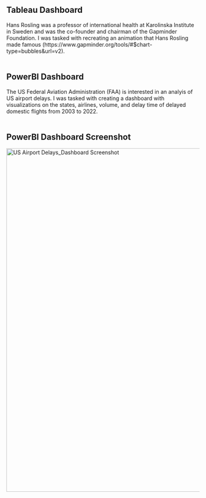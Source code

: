<h2> Tableau Dashboard </h2>
Hans Rosling was a professor of international health at Karolinska Institute in Sweden and was the co-founder and chairman of the Gapminder Foundation. I was tasked with recreating an animation that Hans Rosling made famous (https://www.gapminder.org/tools/#$chart-type=bubbles&url=v2).
<br>
<br>
<h2> PowerBI Dashboard </h2>
The US Federal Aviation Administration (FAA) is interested in an analyis of US airport delays. I was tasked with creating a dashboard with visualizations on the states, airlines, volume, and delay time of delayed domestic flights from 2003 to 2022.
<br>
<br>
<h2> PowerBI Dashboard Screenshot</h2>
<img width="1588" height="895" alt="US Airport Delays_Dashboard Screenshot" src="https://github.com/user-attachments/assets/0c057697-7d68-48c5-a870-d2bb66e5bce2" />
